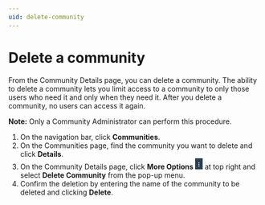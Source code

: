 ```yaml
---
uid: delete-community
---
```


# Delete a community

From the Community Details page, you can delete a community. The ability to delete a community lets you limit access to a community to only those users who need it and only when they need it. After you delete a community, no users can access it again.

**Note:** Only a Community Administrator can perform this procedure.

1. On the navigation bar, click **Communities**.
2. On the Communities page, find the community you want to delete and click **Details**.
3. On the Community Details page, click **More Options** ![More Options](..\images\MoreOptions.png "More Options") at top right and select **Delete Community** from the pop-up menu.
4. Confirm the deletion by entering the name of the community to be deleted and clicking **Delete**.
